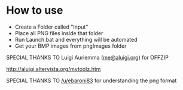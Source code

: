 # How to use
- Create a Folder called "Input"
- Place all PNG files inside that folder
- Run Launch.bat and everything will be automated
- Get your BMP images from pngImages folder




SPECIAL THANKS TO Luigi Auriemma (me@aluigi.org) for OFFZIP

http://aluigi.altervista.org/mytoolz.htm

SPECIAL THANKS TO [/u/ebaroni83](https://www.reddit.com/user/ebaroni83) for understanding the png format
